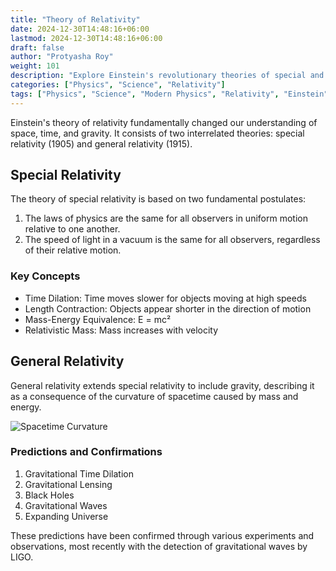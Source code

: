 ```yaml
---
title: "Theory of Relativity"
date: 2024-12-30T14:48:16+06:00
lastmod: 2024-12-30T14:48:16+06:00
draft: false
author: "Protyasha Roy"
weight: 101
description: "Explore Einstein's revolutionary theories of special and general relativity and their impact on our understanding of space, time, and gravity."
categories: ["Physics", "Science", "Relativity"]
tags: ["Physics", "Science", "Modern Physics", "Relativity", "Einstein", "Spacetime"]
---
```


Einstein's theory of relativity fundamentally changed our understanding of space, time, and gravity. It consists of two interrelated theories: special relativity (1905) and general relativity (1915).

## Special Relativity

The theory of special relativity is based on two fundamental postulates:

1. The laws of physics are the same for all observers in uniform motion relative to one another.
2. The speed of light in a vacuum is the same for all observers, regardless of their relative motion.

### Key Concepts

- Time Dilation: Time moves slower for objects moving at high speeds
- Length Contraction: Objects appear shorter in the direction of motion
- Mass-Energy Equivalence: E = mc²
- Relativistic Mass: Mass increases with velocity

## General Relativity

General relativity extends special relativity to include gravity, describing it as a consequence of the curvature of spacetime caused by mass and energy.

![Spacetime Curvature](https://upload.wikimedia.org/wikipedia/commons/thumb/6/63/Spacetime_lattice_analogy.svg/1260px-Spacetime_lattice_analogy.svg.png)

### Predictions and Confirmations

1. Gravitational Time Dilation
2. Gravitational Lensing
3. Black Holes
4. Gravitational Waves
5. Expanding Universe

These predictions have been confirmed through various experiments and observations, most recently with the detection of gravitational waves by LIGO.
